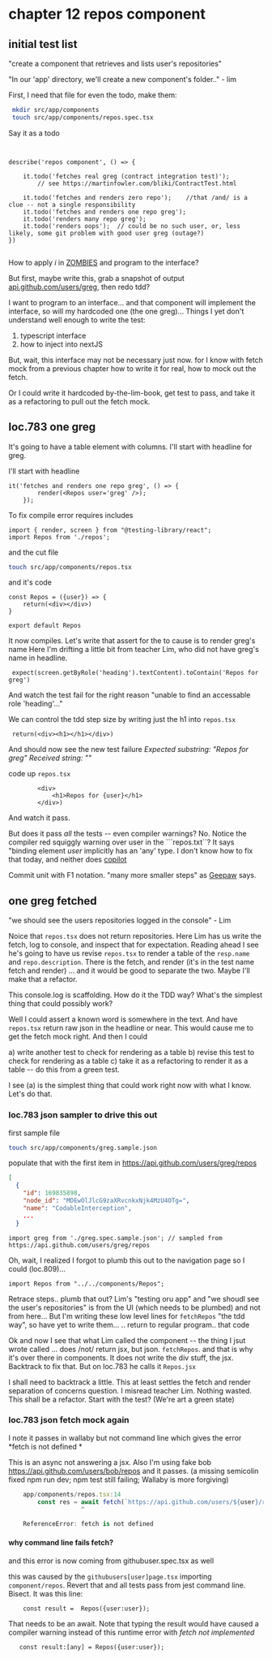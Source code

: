 # chapter 12 repos component

## initial test list

"create a component that retrieves and lists user's repositories"

"In our 'app' directory, we'll create a new component's folder.." - lim






First, I need that file for even the todo, make them:
```bash
 mkdir src/app/components
 touch src/app/components/repos.spec.tsx
```


Say it as a todo


```tsx


describe('repos component', () => {

    it.todo('fetches real greg (contract integration test)');
        // see https://martinfowler.com/bliki/ContractTest.html
    
    it.todo('fetches and renders zero repo');    //that /and/ is a clue -- not a single responsibility
    it.todo('fetches and renders one repo greg');
    it.todo('renders many repo greg');  
    it.todo('renders oops');  // could be no such user, or, less likely, some git problem with good user greg (outage?)
})
    
```

How to apply *i* in [ZOMBIES](https://blog.wingman-sw.com/tdd-guided-by-zombies) and program to the interface?

But first, maybe write this, grab a snapshot of output [api.github.com/users/greg](https://api.github.com/users/greg/repos), then redo tdd?

I want to program to an interface... and that component will implement the interface, so will my hardcoded one (the one greg)... Things I yet don't understand well enough to write the test:
1. typescript interface
2. how to inject into nextJS

But, wait, this interface may not be necessary just now. for I know with fetch mock from a previous chapter how to write it for real, how to mock out the fetch.



Or I could write it hardcoded by-the-lim-book, get test to pass, and take it as a refactoring to pull out the fetch mock.

## loc.783 one greg

It's going to have a table element with columns. 
I'll start with headline for greg. 

I'll start with headline
```tsx
it('fetches and renders one repo greg', () => {
        render(<Repos user='greg' />);     
    });
```

To fix compile error requires includes
```tsx
import { render, screen } from "@testing-library/react";
import Repos from './repos';
```

and the cut file
```bash 
touch src/app/components/repos.tsx   
```

and it's code
```tsx
const Repos = ({user}) => {
    return(<div></div>)
}

export default Repos
```

It now compiles. Let's write that assert for the  to cause is to render greg's name
Here I'm drifting a little bit from teacher Lim, who did not have greg's name in headline. 

```tsx
 expect(screen.getByRole('heading').textContent).toContain('Repos for greg')
```

And watch the test fail for the right reason "unable to find an accessable role 'heading'..."

We can control the tdd step size by writing just the h1 into ```repos.tsx```

```tsx
 return(<div><h1></h1></div>)
```

And should now see the new test failure *Expected substring: "Repos for greg" Received string:    ""*

code up ```repos.tsx```
```tsx
        <div>
            <h1>Repos for {user}</h1>
        </div>)
```

And watch it pass. 

But does it pass *all* the tests -- even compiler warnings? No. Notice the compiler red squiggly warning over user in the ```repos.txt``? It says "binding element _user_ implicitly has an 'any' type. I don't know how to fix that today, and neither does [copilot](https://www.perplexity.ai/search/in-typescript-destructuring-B9g01i56SIGm4gwsu2.dEg)

Commit unit with F1 notation. "many more smaller steps" as [Geepaw](https://www.geepawhill.org/series/many-more-much-smaller-steps/) says.

## one greg fetched

"we should see the users repositories logged in the console" - Lim

Noice that ```repos.tsx``` does not return repositories. Here Lim has us write the fetch, log to console, and inspect that for expectation.   Reading ahead I see he's going to have us revise ```repos.tsx``` to render a table of the ```resp.name``` and ```repo.description```. There is the fetch, and render (it's in the test name fetch and render) ... and it would be good to separate the two. Maybe I'll make that a refactor.


This console.log is scaffolding. How do it the TDD way? What's the simplest thing that could possibly work?





Well I could assert a known word is somewhere in the text. And have ```repos.tsx``` return raw json in the headline or near. This would cause me to get the fetch mock right. And then I could 

a) write another test to check for rendering as a table 
b) revise this test to check for rendering as a table
c) take it as a refactoring to render it as a table -- do this from a green test.

I see (a) is the simplest thing that could work right now with what I know. Let's do that.

### loc.783 json sampler to drive this out
first sample file
```bash
touch src/app/components/greg.sample.json 
```

populate that with the first item in https://api.github.com/users/greg/repos
```json
[
  {
    "id": 169835898,
    "node_id": "MDEwOlJlcG9zaXRvcnkxNjk4MzU4OTg=",
    "name": "CodableInterception",
    ...
  }
```


```tsx
import greg from './greg.spec.sample.json'; // sampled from https://api.github.com/users/greg/repos
```


Oh, wait, I realized I forgot to plumb this out to the navigation page so I could (loc.809)...
```tsx
import Repos from "../../components/Repos";

```

Retrace steps.. plumb that out? Lim's "testing oru app" and "we shoudl see the user's repositories" is from the UI (which needs to be plumbed) and not from here... But I'm writing these low level lines for ```fetchRepos``` "the tdd way", so have yet to write them... .. return to regular program.. that code 


Ok and now I see that what Lim called the component -- the thing I jsut wrote called ... does /not/ return jsx, but json. ```fetchRepos```. and that is why it's over there in components. It does not write the div stuff, the jsx. Backtrack to fix that.  But on loc.783 he calls it ```Repos.jsx``` 

I shall need to backtrack a little.  This at least settles the fetch and render separation of concerns question. I misread teacher Lim. Nothing wasted. This shall be a refactor.  Start with the test? (We're art a green state)

### loc.783 json fetch mock again
I note it passes in wallaby but not command line which gives 
the error *fetch is not defined *

 This is an async not answering a jsx. Also I'm using fake bob https://api.github.com/users/bob/repos and it passes. (a missing semicolin fixed npm run dev; npm test still failing; Wallaby is more forgiving)

```ts
    app/components/repos.tsx:14
        const res = await fetch(`https://api.github.com/users/${user}/repos`);
                    ^

    ReferenceError: fetch is not defined
```

#### why command line fails fetch?
and this error is now coming from githubuser.spec.tsx as well


this was caused by the ```githubusers[user]page.tsx``` importing ```component/repos```. Revert that and all tests pass from jest command line. Bisect. It was this line:
```tsx
    const result =  Repos({user:user});
```
That needs to be an await. Note that typing the result would have caused a compiler warning instead of this runtime error with *fetch not implemented* 
```tsx
   const result:[any] = Repos({user:user});
```

